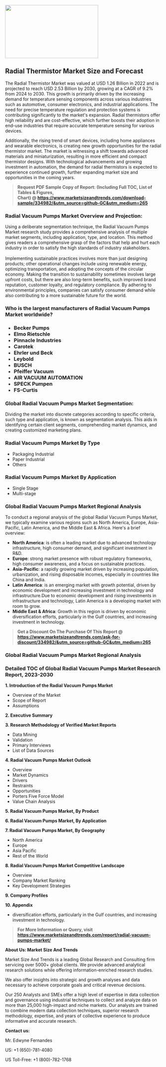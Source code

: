 <p><img class="alignnone size-medium wp-image-20088" src="https://ffe5etoiles.com/wp-content/uploads/2024/12/MST1-300x171.png" alt="" width="300" height="171" /></p><h2>Radial Thermistor Market Size and Forecast</h2><p>The Radial Thermistor Market was valued at USD 1.26 Billion in 2022 and is projected to reach USD 2.53 Billion by 2030, growing at a CAGR of 9.2% from 2024 to 2030. This growth is primarily driven by the increasing demand for temperature sensing components across various industries such as automotive, consumer electronics, and industrial applications. The need for precise temperature regulation and protection systems is contributing significantly to the market's expansion. Radial thermistors offer high reliability and are cost-effective, which further boosts their adoption in end-use industries that require accurate temperature sensing for various devices.</p><p>Additionally, the rising trend of smart devices, including home appliances and wearable electronics, is creating new growth opportunities for the radial thermistor market. The market is witnessing a shift towards advanced materials and miniaturization, resulting in more efficient and compact thermistor designs. With technological advancements and growing investment in automation, the demand for radial thermistors is expected to experience continued growth, further expanding market size and opportunities in the coming years.</p></p><blockquote id="" class=""><strong>Request PDF Sample Copy of Report: (Including Full TOC, List of Tables &amp; Figures, Chart)&nbsp;@&nbsp;<strong><a href="https://www.marketsizeandtrends.com/download-sample/334982/&utm_source=github-GC&utm_medium=265" target="_blank">https://www.marketsizeandtrends.com/download-sample/334982/&utm_source=github-GC&utm_medium=265</a></strong></strong></blockquote><h3 id="" class="">Radial Vacuum Pumps Market&nbsp;Overview and Projection:</h3><p id="" class="">Using a deliberate segmentation technique, the Radial Vacuum Pumps Market research study provides a comprehensive analysis of multiple market segments, including application, type, and location. This method gives readers a comprehensive grasp of the factors that help and hurt each industry in order to satisfy the high standards of industry stakeholders. <br /> <br />Implementing sustainable practices involves more than just designing products; other operational changes include using renewable energy, optimizing transportation, and adopting the concepts of the circular economy. Making the transition to sustainability sometimes involves large upfront costs, but there are also long-term benefits, such improved brand reputation, customer loyalty, and regulatory compliance. By adhering to environmental principles, companies can satisfy consumer demand while also contributing to a more sustainable future for the world.</p><h3 id="" class="">Who is the largest manufacturers of&nbsp;Radial Vacuum Pumps Market worldwide?</h3><h3 class=""><p><ul><li>Becker Pumps </li><li> Elmo Rietschle </li><li> Pinnacle Industries </li><li> Carotek </li><li> Ehrler und Beck </li><li> Leybold </li><li> BUSCH </li><li> Pfeiffer Vacuum </li><li> AIR VACUUM AUTOMATION </li><li> SPECK Pumpen </li><li> FS-Curtis</li></ul></p></h3><h3 id="" class="">Global&nbsp;Radial Vacuum Pumps Market Segmentation:</h3><p id="" class="">Dividing the market into discrete categories according to specific criteria, such type and application, is known as segmentation analysis. This aids in identifying certain client segments, comprehending market dynamics, and creating customized marketing plans.</p><h3 id="" class="">Radial Vacuum Pumps Market&nbsp;By Type</h3><p><p><ul><li>Packaging Industrial</li><li> Paper Industrial</li><li> Others</p></li></ul></p></p><h3 id="" class="">Radial Vacuum Pumps Market&nbsp;By Application</h3><p class=""><p><ul><li>Single Stage</li><li> Multi-stage</li></ul></p></p><h3 id="" class="">Global Radial Vacuum Pumps Market Regional Analysis</h3><p id="" class="">To conduct a regional analysis of the global Radial Vacuum Pumps Market, we typically examine various regions such as North America, Europe, Asia-Pacific, Latin America, and the Middle East &amp; Africa. Here's a brief overview:</p><ul><li><strong>North America</strong>: is often a leading market due to advanced technology infrastructure, high consumer demand, and significant investment in R&amp;D.</li><li><strong>Europe</strong>: strong market presence with robust regulatory frameworks, high consumer awareness, and a focus on sustainable practices.</li><li><strong>Asia-Pacific</strong>: a rapidly growing market driven by increasing population, urbanization, and rising disposable incomes, especially in countries like China and India.</li><li><strong>Latin America</strong>: is an emerging market with growth potential, driven by economic development and increasing investment in technology and infrastructure.Due to economic development and rising investments in infrastructure and technology, Latin America is a developing market with room to grow.</li><li><strong>Middle East &amp; Africa</strong>: Growth in this region is driven by economic diversification efforts, particularly in the Gulf countries, and increasing investment in technology.</li></ul><blockquote id="" class=""><strong>Get a Discount On The Purchase Of This Report @ <strong><a href="https://www.marketsizeandtrends.com/ask-for-discount/334982/&utm_source=github-GC&utm_medium=265" target="_blank">https://www.marketsizeandtrends.com/ask-for-discount/334982/&utm_source=github-GC&utm_medium=265</a></strong></strong></blockquote><h3 id="" class="">Global Radial Vacuum Pumps Market Regional Analysis</h3><h3 id="" class="">Detailed TOC of Global Radial Vacuum Pumps Market Research Report, 2023-2030</h3><p id="" class=""><strong>1. Introduction of the Radial Vacuum Pumps Market</strong></p><ul><li>Overview of the Market</li><li>Scope of Report</li><li>Assumptions</li></ul><p id="" class=""><strong>2. Executive Summary</strong></p><p id="" class=""><strong>3. Research Methodology of Verified Market Reports</strong></p><ul><li>Data Mining</li><li>Validation</li><li>Primary Interviews</li><li>List of Data Sources</li></ul><p id="" class=""><strong>4. Radial Vacuum Pumps Market Outlook</strong></p><ul><li>Overview</li><li>Market Dynamics</li><li>Drivers</li><li>Restraints</li><li>Opportunities</li><li>Porters Five Force Model</li><li>Value Chain Analysis</li></ul><p id="" class=""><strong>5. Radial Vacuum Pumps Market, By Product</strong></p><p id="" class=""><strong>6. Radial Vacuum Pumps Market, By Application</strong></p><p id="" class=""><strong>7. Radial Vacuum Pumps Market, By Geography</strong></p><ul><li>North America</li><li>Europe</li><li>Asia Pacific</li><li>Rest of the World</li></ul><p id="" class=""><strong>8. Radial Vacuum Pumps Market Competitive Landscape</strong></p><ul><li>Overview</li><li>Company Market Ranking</li><li>Key Development Strategies</li></ul><p id="" class=""><strong>9. Company Profiles</strong></p><p id="" class=""><strong>10. Appendix</strong></p><ul><li>diversification efforts, particularly in the Gulf countries, and increasing investment in technology.</li></ul><blockquote id="" class=""><strong>For More Information or Query, visit <strong><strong><a href="https://www.marketsizeandtrends.com/report/radial-vacuum-pumps-market/" target="_blank">https://www.marketsizeandtrends.com/report/radial-vacuum-pumps-market/</a></strong></strong></strong></blockquote><p id="" class=""><strong>About Us: Market Size And Trends</strong></p><p id="" class="">Market Size And Trends is a leading Global Research and Consulting firm servicing over 5000+ global clients. We provide advanced analytical research solutions while offering information-enriched research studies.</p><p id="" class="">We also offer insights into strategic and growth analyses and data necessary to achieve corporate goals and critical revenue decisions.</p><p id="" class="">Our 250 Analysts and SMEs offer a high level of expertise in data collection and governance using industrial techniques to collect and analyze data on more than 25,000 high-impact and niche markets. Our analysts are trained to combine modern data collection techniques, superior research methodology, expertise, and years of collective experience to produce informative and accurate research.</p><p id="" class=""><strong>Contact us:</strong></p><p id="" class="">Mr. Edwyne Fernandes</p><p id="" class="">US: +1 (650)-781-4080</p><p id="" class="">US Toll-Free: +1 (800)-782-1768</p>
